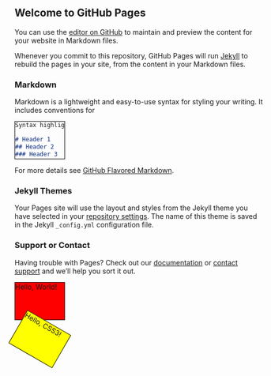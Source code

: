 ## Welcome to GitHub Pages

You can use the [editor on GitHub](https://github.com/Adarshtorne108/VMEC/edit/gh-pages/index.md) to maintain and preview the content for your website in Markdown files.

Whenever you commit to this repository, GitHub Pages will run [Jekyll](https://jekyllrb.com/) to rebuild the pages in your site, from the content in your Markdown files.

### Markdown

Markdown is a lightweight and easy-to-use syntax for styling your writing. It includes conventions for

```markdown
Syntax highlighted code block

# Header 1
## Header 2
### Header 3

- Bulleted
- List

1. Numbered
2. List

**Bold** and _Italic_ and `Code` text

[Link](url) and ![Image](src)
```

For more details see [GitHub Flavored Markdown](https://guides.github.com/features/mastering-markdown/).

### Jekyll Themes

Your Pages site will use the layout and styles from the Jekyll theme you have selected in your [repository settings](https://github.com/Adarshtorne108/VMEC/settings). The name of this theme is saved in the Jekyll `_config.yml` configuration file.

### Support or Contact

Having trouble with Pages? Check out our [documentation](https://docs.github.com/categories/github-pages-basics/) or [contact support](https://github.com/contact) and we’ll help you sort it out.

<!DOCTYPE html>
<html>
<title>Web Page Design</title>
<head>
<style type="text/css">
div
{
   width:100px;
   height:75px;
   background-color:red;
   border:1px solid black;
}
#div2
{
   transform:rotate(30deg);
   -ms-transform:rotate(30deg); /* IE 9 */
   -moz-transform:rotate(30deg); /* Firefox */
   -webkit-transform:rotate(30deg); /* Safari and Chrome */
   -o-transform:rotate(30deg); /* Opera */
   background-color:yellow;
}
</style>
</head>
<body>
<div>Hello, World!</div>
<div id="div2">Hello, CSS3!</div>
</body>
</html>
